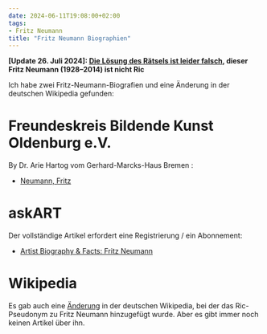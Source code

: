 ```yaml
---
date: 2024-06-11T19:08:00+02:00
tags:
- Fritz Neumann
title: "Fritz Neumann Biographien"
---
```


**[Update 26. Juli 2024]: [Die Lösung des Rätsels ist leider falsch](/de/post/mystery-again), dieser Fritz Neumann (1928–2014) ist nicht Ric**

Ich habe zwei Fritz-Neumann-Biografien und eine Änderung in der deutschen Wikipedia gefunden:

# Freundeskreis Bildende Kunst Oldenburg e.V.

By Dr. Arie Hartog vom Gerhard-Marcks-Haus Bremen :

* [Neumann, Fritz](https://freundeskreis-kunst.de/?kuenstler_oldenburg=neumann-fritz)

# askART

Der vollständige Artikel erfordert eine Registrierung / ein Abonnement:

* [Artist Biography & Facts: Fritz Neumann](https://www.askart.com/artist/Fritz_Neumann/11057559/Fritz_Neumann.aspx)

# Wikipedia

Es gab auch eine [Änderung](https://de.wikipedia.org/w/index.php?title=Fritz_Neumann&oldid=226050386) in der deutschen Wikipedia, bei der das Ric-Pseudonym zu Fritz Neumann hinzugefügt wurde. Aber es gibt immer noch keinen Artikel über ihn.
